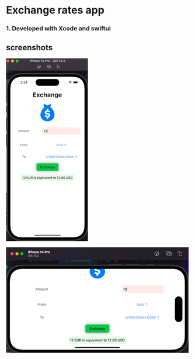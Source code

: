 # Exchange rates app

### 1. Developed with Xcode and swiftui

## screenshots

![Image portrait](/assets/Screen%20Shot%202023-06-09%20at%2014.34.31.jpg)

![Image landscape](assets/Screen%20Shot%202023-06-09%20at%2014.34.57.jpg)
